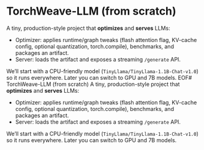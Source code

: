 # TorchWeave-LLM (from scratch)
A tiny, production-style project that **optimizes** and **serves** LLMs:
- Optimizer: applies runtime/graph tweaks (flash attention flag, KV-cache config, optional quantization, torch.compile), benchmarks, and packages an artifact.
- Server: loads the artifact and exposes a streaming `/generate` API.

We’ll start with a CPU-friendly model (`TinyLlama/TinyLlama-1.1B-Chat-v1.0`) so it runs everywhere. Later you can switch to GPU and 7B models.
EOF# TorchWeave-LLM (from scratch)
A tiny, production-style project that **optimizes** and **serves** LLMs:
- Optimizer: applies runtime/graph tweaks (flash attention flag, KV-cache config, optional quantization, torch.compile), benchmarks, and packages an artifact.
- Server: loads the artifact and exposes a streaming `/generate` API.

We’ll start with a CPU-friendly model (`TinyLlama/TinyLlama-1.1B-Chat-v1.0`) so it runs everywhere. Later you can switch to GPU and 7B models.
